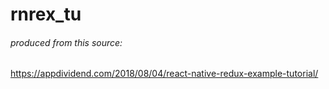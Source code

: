 # rnrex_tu
###### produced from this source:

https://appdividend.com/2018/08/04/react-native-redux-example-tutorial/

